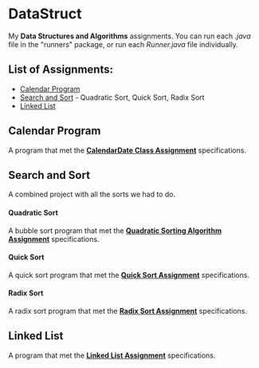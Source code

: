 # DataStruct

My **Data Structures and Algorithms** assignments. You can run each *.java* file in the "runners" package, or run each *Runner.java* file individually.

## List of Assignments:
* [Calendar Program](https://github.com/A1Liu/DataStruct/blob/master/README.md#calendar-program)
* [Search and Sort](https://github.com/A1Liu/DataStruct/blob/master/README.md#search-and-sort) - Quadratic Sort, Quick Sort, Radix Sort
* [Linked List](https://github.com/A1Liu/DataStruct/blob/master/README.md#linked-list)

## Calendar Program

A program that met the **[CalendarDate Class Assignment](https://github.com/A1Liu/DataStruct/blob/master/Assignment%20List/CalendarDate%20Class.md)** specifications.

## Search and Sort

A combined project with all the sorts we had to do.

#### Quadratic Sort
A bubble sort program that met the **[Quadratic Sorting Algorithm Assignment](https://github.com/A1Liu/DataStruct/blob/master/Assignment%20List/Quadratic%20Sort.md)** specifications.

#### Quick Sort
A quick sort program that met the **[Quick Sort Assignment](https://github.com/A1Liu/DataStruct/blob/master/Assignment%20List/QuickSort%20Assignment.md)** specifications.

#### Radix Sort
A radix sort program that met the **[Radix Sort Assignment](https://github.com/A1Liu/DataStruct/blob/master/Assignment%20List/Radix%20Sort%20Assignment.md)** specifications.

## Linked List
A program that met the **[Linked List Assignment](https://github.com/A1Liu/DataStruct/blob/master/Assignment%20List/Linked%20List.md)** specifications.